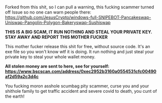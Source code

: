 Forked from this shit, so I can pull a warning, this fucking scammer turned off Issue so no one can warn people there: https://github.com/JesusCrypto/windows-full-SNIPEBOT-Pancakeswap-Uniswap-Pangolin-Polygon-Bakeryswap-Sushiswap

**THIS IS A BIG SCAM, IT RUN NOTHING AND STEAL YOUR PRIVATE KEY. STAY AWAY AND REPORT THIS MOTHER FUCKER**

This mother fucker release this shit for free, without source code. It's an exe file so you won't know wtf it is doing. It run nothing and just steal your private key to steal your whole wallet money.

**All stolen money are sent to here, see for yourself: https://www.bscscan.com/address/0xec2952b3160a0554531cfc00490af2d59a2c3d4c**

You fucking moron asshole scumbag pity scammer, curse you and your shithole family to get traffic accident and severe covid to death, you cunt of the earth!
